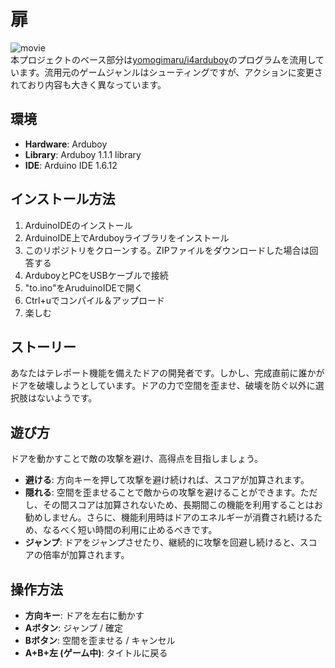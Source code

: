 # 扉
![movie](https://github.com/waday/to/blob/master/sample/movie.gif)  
本プロジェクトのベース部分は[yomogimaru/i4arduboy](https://github.com/yomogimaru/i4arduboy)のプログラムを流用しています。流用元のゲームジャンルはシューティングですが、アクションに変更されており内容も大きく異なっています。

## 環境
- **Hardware**: Arduboy
- **Library**: Arduboy 1.1.1 library
- **IDE**: Arduino IDE 1.6.12

## インストール方法
1. ArduinoIDEのインストール
2. ArduinoIDE上でArduboyライブラリをインストール
3. このリポジトリをクローンする。ZIPファイルをダウンロードした場合は回答する
4. ArduboyとPCをUSBケーブルで接続
5. "to.ino"をAruduinoIDEで開く
6. Ctrl+uでコンパイル＆アップロード
7. 楽しむ

## ストーリー
あなたはテレポート機能を備えたドアの開発者です。しかし、完成直前に誰かがドアを破壊しようとしています。ドアの力で空間を歪ませ、破壊を防ぐ以外に選択肢はないようです。

## 遊び方
ドアを動かすことで敵の攻撃を避け、高得点を目指しましょう。

- **避ける**: 方向キーを押して攻撃を避け続ければ、スコアが加算されます。
- **隠れる**: 空間を歪ませることで敵からの攻撃を避けることができます。ただし、その間スコアは加算されないため、長期間この機能を利用することはお勧めしません。さらに、機能利用時はドアのエネルギーが消費され続けるため、なるべく短い時間の利用に止めるべきです。
- **ジャンプ**: ドアをジャンプさせたり、継続的に攻撃を回避し続けると、スコアの倍率が加算されます。

## 操作方法
 + **方向キー**: ドアを左右に動かす
 + **Aボタン**: ジャンプ / 確定
 + **Bボタン**: 空間を歪ませる / キャンセル
 + **A+B+左 (ゲーム中)**: タイトルに戻る

